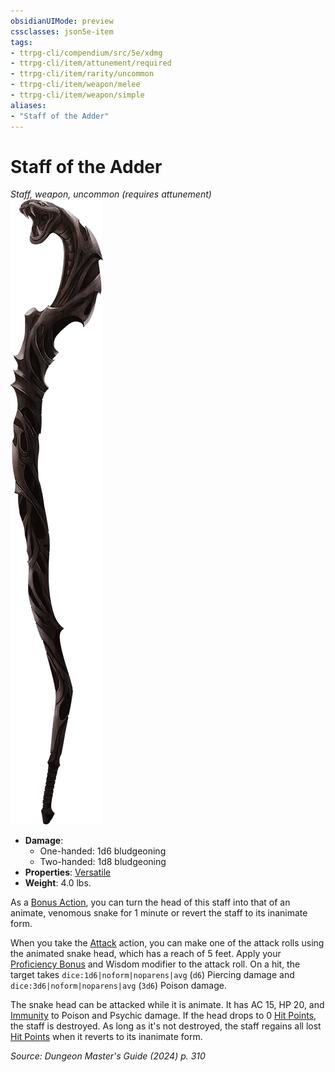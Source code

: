 ```yaml
---
obsidianUIMode: preview
cssclasses: json5e-item
tags:
- ttrpg-cli/compendium/src/5e/xdmg
- ttrpg-cli/item/attunement/required
- ttrpg-cli/item/rarity/uncommon
- ttrpg-cli/item/weapon/melee
- ttrpg-cli/item/weapon/simple
aliases: 
- "Staff of the Adder"
---
```

# Staff of the Adder
*Staff, weapon, uncommon (requires attunement)*  
![](Інструменти%20ДМ/CLI/items/img/staff-of-the-adder.webp#right)

- **Damage**:
  - One-handed: 1d6 bludgeoning
  - Two-handed: 1d8 bludgeoning
- **Properties**: [Versatile](Інструменти%20ДМ/CLI/rules/item-properties.md#Versatile)
- **Weight**: 4.0 lbs.

As a [Bonus Action](Інструменти%20ДМ/CLI/rules/variant-rules/bonus-action-xphb.md), you can turn the head of this staff into that of an animate, venomous snake for 1 minute or revert the staff to its inanimate form.

When you take the [Attack](Інструменти%20ДМ/CLI/rules/actions.md#Attack) action, you can make one of the attack rolls using the animated snake head, which has a reach of 5 feet. Apply your [Proficiency Bonus](Інструменти%20ДМ/CLI/rules/variant-rules/proficiency-xphb.md) and Wisdom modifier to the attack roll. On a hit, the target takes `dice:1d6|noform|noparens|avg` (`d6`) Piercing damage and `dice:3d6|noform|noparens|avg` (`3d6`) Poison damage.

The snake head can be attacked while it is animate. It has AC 15, HP 20, and [Immunity](Інструменти%20ДМ/CLI/rules/variant-rules/immunity-xphb.md) to Poison and Psychic damage. If the head drops to 0 [Hit Points](Інструменти%20ДМ/CLI/rules/variant-rules/hit-points-xphb.md), the staff is destroyed. As long as it's not destroyed, the staff regains all lost [Hit Points](Інструменти%20ДМ/CLI/rules/variant-rules/hit-points-xphb.md) when it reverts to its inanimate form.

*Source: Dungeon Master's Guide (2024) p. 310*